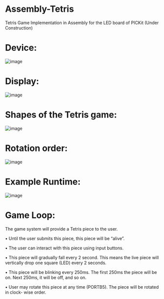 # Assembly-Tetris
Tetris Game Implementation in Assembly for the LED board of PICKit (Under Construction)

# Device:  

![image](https://github.com/yalcinalp/Assembly-Tetris/assets/95969634/d700872b-76cb-4cf2-bafd-2614f9b04cf8)

# Display:  

![image](https://github.com/yalcinalp/Assembly-Tetris/assets/95969634/947ae16f-bbc1-4a15-b3b9-ed6c7a3032fc)

# Shapes of the Tetris game:  

![image](https://github.com/yalcinalp/Assembly-Tetris/assets/95969634/6b4746be-1d87-40bb-8ab5-2b9aebadbb77)

# Rotation order:  

![image](https://github.com/yalcinalp/Assembly-Tetris/assets/95969634/c6cd3dcd-bc25-4510-903e-079f6244b279)

# Example Runtime: 

![image](https://github.com/yalcinalp/Assembly-Tetris/assets/95969634/433364ca-5b72-4e76-98c0-9af641632154)

# Game Loop:  
The game system will provide a Tetris piece to the user.  

• Until the user submits this piece, this piece will be “alive”.  

• The user can interact with this piece using input buttons.  

• This piece will gradually fall every 2 second. This means the live piece will vertically drop one square (LED) every 2 seconds.  

• This piece will be blinking every 250ms. The first 250ms the piece will be on. Next 250ms, it will be off, and so on.  

• User may rotate this piece at any time (PORTB5). The piece will be rotated in clock- wise order.  

 
